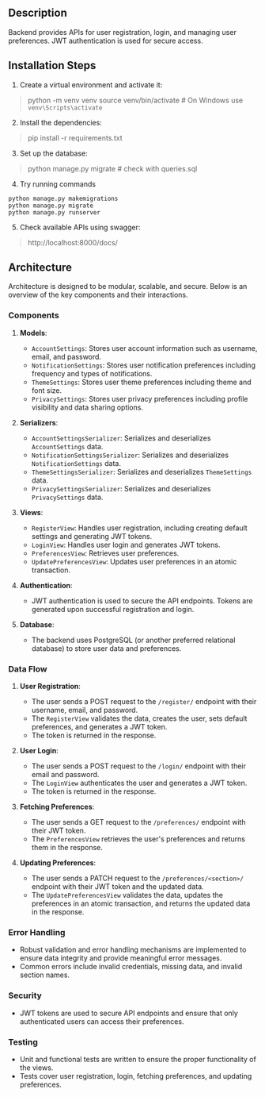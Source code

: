 ## Description

Backend provides APIs for user registration, login, and managing user preferences. JWT authentication is used for secure access.

## Installation Steps
1. Create a virtual environment and activate it:
> python -m venv venv
> source venv/bin/activate  # On Windows use `venv\Scripts\activate`

2. Install the dependencies:
> pip install -r requirements.txt

3. Set up the database:
> python manage.py migrate # check with queries.sql

4. Try running commands
```
python manage.py makemigrations
python manage.py migrate
python manage.py runserver
```
5. Check available APIs using swagger:
> http://localhost:8000/docs/

## Architecture

Architecture is designed to be modular, scalable, and secure. Below is an overview of the key components and their interactions.

### Components

1. **Models**:
    - `AccountSettings`: Stores user account information such as username, email, and password.
    - `NotificationSettings`: Stores user notification preferences including frequency and types of notifications.
    - `ThemeSettings`: Stores user theme preferences including theme and font size.
    - `PrivacySettings`: Stores user privacy preferences including profile visibility and data sharing options.

2. **Serializers**:
    - `AccountSettingsSerializer`: Serializes and deserializes `AccountSettings` data.
    - `NotificationSettingsSerializer`: Serializes and deserializes `NotificationSettings` data.
    - `ThemeSettingsSerializer`: Serializes and deserializes `ThemeSettings` data.
    - `PrivacySettingsSerializer`: Serializes and deserializes `PrivacySettings` data.

3. **Views**:
    - `RegisterView`: Handles user registration, including creating default settings and generating JWT tokens.
    - `LoginView`: Handles user login and generates JWT tokens.
    - `PreferencesView`: Retrieves user preferences.
    - `UpdatePreferencesView`: Updates user preferences in an atomic transaction.

4. **Authentication**:
    - JWT authentication is used to secure the API endpoints. Tokens are generated upon successful registration and login.

5. **Database**:
    - The backend uses PostgreSQL (or another preferred relational database) to store user data and preferences.

### Data Flow

1. **User Registration**:
    - The user sends a POST request to the `/register/` endpoint with their username, email, and password.
    - The `RegisterView` validates the data, creates the user, sets default preferences, and generates a JWT token.
    - The token is returned in the response.

2. **User Login**:
    - The user sends a POST request to the `/login/` endpoint with their email and password.
    - The `LoginView` authenticates the user and generates a JWT token.
    - The token is returned in the response.

3. **Fetching Preferences**:
    - The user sends a GET request to the `/preferences/` endpoint with their JWT token.
    - The `PreferencesView` retrieves the user's preferences and returns them in the response.

4. **Updating Preferences**:
    - The user sends a PATCH request to the `/preferences/<section>/` endpoint with their JWT token and the updated data.
    - The `UpdatePreferencesView` validates the data, updates the preferences in an atomic transaction, and returns the updated data in the response.

### Error Handling

- Robust validation and error handling mechanisms are implemented to ensure data integrity and provide meaningful error messages.
- Common errors include invalid credentials, missing data, and invalid section names.

### Security

- JWT tokens are used to secure API endpoints and ensure that only authenticated users can access their preferences.

### Testing

- Unit and functional tests are written to ensure the proper functionality of the views.
- Tests cover user registration, login, fetching preferences, and updating preferences.
